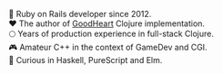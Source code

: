 🥷 Ruby on Rails developer since 2012.<br>
❤️ The author of [GoodHeart](https://github.com/dimafedotov/goodheart) Clojure implementation.<br>
🌕 Years of production experience in full-stack Clojure.<br>
🎮 Amateur C++ in the context of GameDev and CGI.<br>
🔬 Curious in Haskell, PureScript and Elm.<br>
